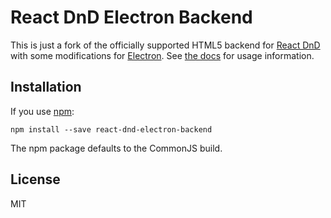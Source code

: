 # React DnD Electron Backend

This is just a fork of the officially supported HTML5 backend for [React DnD](http://react-dnd.github.io/react-dnd/) with some modifications for [Electron](https://electron.atom.io).
See [the docs](http://react-dnd.github.io/react-dnd/docs-html5-backend.html) for usage information.

## Installation

If you use [npm](http://npmjs.com):

```
npm install --save react-dnd-electron-backend
```

The npm package defaults to the CommonJS build.

## License

MIT
